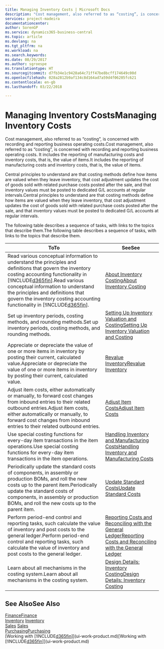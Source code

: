 ```yaml
---
title: Managing Inventory Costs | Microsoft Docs
description: "Cost management, also referred to as “costing”, is concerned with recording and reporting business operating costs. It includes the reporting of manufacturing costs and inventory costs, that is, the value of items."
services: project-madeira
documentationcenter: 
author: SorenGP
ms.service: dynamics365-business-central
ms.topic: article
ms.devlang: na
ms.tgt_pltfrm: na
ms.workload: na
ms.search.keywords: 
ms.date: 08/29/2017
ms.author: sgroespe
ms.translationtype: HT
ms.sourcegitcommit: d7fb34e1c9428a64c71ff47be8bcff174649c00d
ms.openlocfilehash: 028a2812b9af134c8d164ad7a59d4f06205fc621
ms.contentlocale: en-gb
ms.lasthandoff: 03/22/2018

---
```

# <a name="managing-inventory-costs"></a><span data-ttu-id="4cd10-104">Managing Inventory Costs</span><span class="sxs-lookup"><span data-stu-id="4cd10-104">Managing Inventory Costs</span></span>
<span data-ttu-id="4cd10-105">Cost management, also referred to as “costing”, is concerned with recording and reporting business operating costs.</span><span class="sxs-lookup"><span data-stu-id="4cd10-105">Cost management, also referred to as “costing”, is concerned with recording and reporting business operating costs.</span></span> <span data-ttu-id="4cd10-106">It includes the reporting of manufacturing costs and inventory costs, that is, the value of items.</span><span class="sxs-lookup"><span data-stu-id="4cd10-106">It includes the reporting of manufacturing costs and inventory costs, that is, the value of items.</span></span>   

<span data-ttu-id="4cd10-107">Central principles to understand are that costing methods define how items are valued when they leave inventory, that cost adjustment updates the cost of goods sold with related purchase costs posted after the sale, and that inventory values must be posted to dedicated G/L accounts at regular intervals.</span><span class="sxs-lookup"><span data-stu-id="4cd10-107">Central principles to understand are that costing methods define how items are valued when they leave inventory, that cost adjustment updates the cost of goods sold with related purchase costs posted after the sale, and that inventory values must be posted to dedicated G/L accounts at regular intervals.</span></span>

<span data-ttu-id="4cd10-108">The following table describes a sequence of tasks, with links to the topics that describe them.</span><span class="sxs-lookup"><span data-stu-id="4cd10-108">The following table describes a sequence of tasks, with links to the topics that describe them.</span></span>

|<span data-ttu-id="4cd10-109">**To**</span><span class="sxs-lookup"><span data-stu-id="4cd10-109">**To**</span></span>|<span data-ttu-id="4cd10-110">**See**</span><span class="sxs-lookup"><span data-stu-id="4cd10-110">**See**</span></span>|  
|------------|-------------|  
|<span data-ttu-id="4cd10-111">Read various conceptual information to understand the principles and definitions that govern the inventory costing accounting functionality in [!INCLUDE[d365fin](includes/d365fin_md.md)].</span><span class="sxs-lookup"><span data-stu-id="4cd10-111">Read various conceptual information to understand the principles and definitions that govern the inventory costing accounting functionality in [!INCLUDE[d365fin](includes/d365fin_md.md)].</span></span>|[<span data-ttu-id="4cd10-112">About Inventory Costing</span><span class="sxs-lookup"><span data-stu-id="4cd10-112">About Inventory Costing</span></span>](finance-learn-about-costing.md)|  
|<span data-ttu-id="4cd10-113">Set up inventory periods, costing methods, and rounding methods.</span><span class="sxs-lookup"><span data-stu-id="4cd10-113">Set up inventory periods, costing methods, and rounding methods.</span></span>|[<span data-ttu-id="4cd10-114">Setting Up Inventory Valuation and Costing</span><span class="sxs-lookup"><span data-stu-id="4cd10-114">Setting Up Inventory Valuation and Costing</span></span>](finance-set-up-inventory-valuation-and-costing.md)|
|<span data-ttu-id="4cd10-115">Appreciate or depreciate the value of one or more items in inventory by posting their current, calculated value.</span><span class="sxs-lookup"><span data-stu-id="4cd10-115">Appreciate or depreciate the value of one or more items in inventory by posting their current, calculated value.</span></span>|[<span data-ttu-id="4cd10-116">Revalue Inventory</span><span class="sxs-lookup"><span data-stu-id="4cd10-116">Revalue Inventory</span></span>](inventory-how-revalue-inventory.md)|
|<span data-ttu-id="4cd10-117">Adjust item costs, either automatically or manually, to forward cost changes from inbound entries to their related outbound entries.</span><span class="sxs-lookup"><span data-stu-id="4cd10-117">Adjust item costs, either automatically or manually, to forward cost changes from inbound entries to their related outbound entries.</span></span>|[<span data-ttu-id="4cd10-118">Adjust Item Costs</span><span class="sxs-lookup"><span data-stu-id="4cd10-118">Adjust Item Costs</span></span>](inventory-how-adjust-item-costs.md)|
|<span data-ttu-id="4cd10-119">Use special costing functions for every-day item transactions in the item operations.</span><span class="sxs-lookup"><span data-stu-id="4cd10-119">Use special costing functions for every-day item transactions in the item operations.</span></span>|[<span data-ttu-id="4cd10-120">Handling Inventory and Manufacturing Costs</span><span class="sxs-lookup"><span data-stu-id="4cd10-120">Handling Inventory and Manufacturing Costs</span></span>](finance-handle-inventory-and-manufacturing-costs.md)|  
|<span data-ttu-id="4cd10-121">Periodically update the standard costs of components, in assembly or production BOMs, and roll the new costs up to the parent item.</span><span class="sxs-lookup"><span data-stu-id="4cd10-121">Periodically update the standard costs of components, in assembly or production BOMs, and roll the new costs up to the parent item.</span></span>|[<span data-ttu-id="4cd10-122">Update Standard Costs</span><span class="sxs-lookup"><span data-stu-id="4cd10-122">Update Standard Costs</span></span>](finance-how-to-update-standard-costs.md)|
|<span data-ttu-id="4cd10-123">Perform period-end control and reporting tasks, such calculate the value of inventory and post costs to the general ledger.</span><span class="sxs-lookup"><span data-stu-id="4cd10-123">Perform period-end control and reporting tasks, such calculate the value of inventory and post costs to the general ledger.</span></span>|[<span data-ttu-id="4cd10-124">Reporting Costs and Reconciling with the General Ledger</span><span class="sxs-lookup"><span data-stu-id="4cd10-124">Reporting Costs and Reconciling with the General Ledger</span></span>](finance-report-costs-and-reconcile-with-the-general-ledger.md)|  
|<span data-ttu-id="4cd10-125">Learn about all mechanisms in the costing system.</span><span class="sxs-lookup"><span data-stu-id="4cd10-125">Learn about all mechanisms in the costing system.</span></span>|[<span data-ttu-id="4cd10-126">Design Details: Inventory Costing</span><span class="sxs-lookup"><span data-stu-id="4cd10-126">Design Details: Inventory Costing</span></span>](design-details-inventory-costing.md)|  

## <a name="see-also"></a><span data-ttu-id="4cd10-127">See Also</span><span class="sxs-lookup"><span data-stu-id="4cd10-127">See Also</span></span>  
 [<span data-ttu-id="4cd10-128">Finance</span><span class="sxs-lookup"><span data-stu-id="4cd10-128">Finance</span></span>](finance.md)  
 <span data-ttu-id="4cd10-129">[Inventory](inventory-manage-inventory.md) </span><span class="sxs-lookup"><span data-stu-id="4cd10-129">[Inventory](inventory-manage-inventory.md) </span></span>  
 <span data-ttu-id="4cd10-130">[Sales](sales-manage-sales.md) </span><span class="sxs-lookup"><span data-stu-id="4cd10-130">[Sales](sales-manage-sales.md) </span></span>  
 [<span data-ttu-id="4cd10-131">Purchasing</span><span class="sxs-lookup"><span data-stu-id="4cd10-131">Purchasing</span></span>](purchasing-manage-purchasing.md)  
 <span data-ttu-id="4cd10-132">[Working with [!INCLUDE[d365fin](includes/d365fin_md.md)]](ui-work-product.md)</span><span class="sxs-lookup"><span data-stu-id="4cd10-132">[Working with [!INCLUDE[d365fin](includes/d365fin_md.md)]](ui-work-product.md)</span></span>

